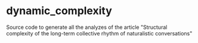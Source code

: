 # dynamic_complexity
Source code to generate all the analyzes of the article "Structural complexity of the long-term collective rhythm of naturalistic conversations"
